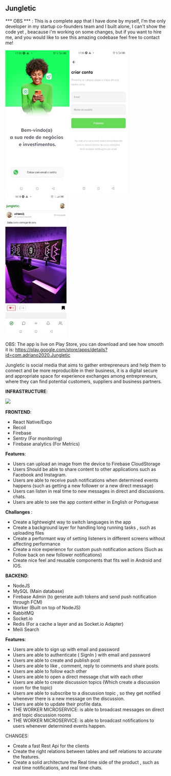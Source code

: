 ## Jungletic

\*\*\* OBS \*\*\* : This is a complete app that I have done by myself, I’m the only developer in my startup co-founders team and I built alone, I can't show the code yet , beacause i'm working on some changes, but if you want to hire me, and you would like to see this amazing codebase feel free to contact me!

![](Aspose.Words.be59ac7a-bada-4ce5-940f-686c665c1ece.001.jpeg)![](Aspose.Words.be59ac7a-bada-4ce5-940f-686c665c1ece.002.jpeg)![](Aspose.Words.be59ac7a-bada-4ce5-940f-686c665c1ece.003.jpeg)

OBS: The app is live on Play Store, you can download and see how smooth it is: https://play.google.com/store/apps/details?id=com.adriano2020.Jungletic

Jungletic is social media that aims to gather entrepreneurs and help them to connect and be more reproducible in their business, it is a digital secure and appropriate space for experience exchanges among entrepreneurs, where they can find potential customers, suppliers and business partners.

**INFRASTRUCTURE**:

![](Aspose.Words.be59ac7a-bada-4ce5-940f-686c665c1ece.004.png)


**FRONTEND**:

- React Native/Expo
- Recoil
- Firebase
- Sentry (For monitoring)
- Firebase analytics (For Metrics)

**Features**:

- Users can upload an image from the device to Firebase CloudStorage
- Users Should be able to share content to other applications such as Facebook and Instagram.
- Users are able to receive push notifications when determined events happens (such as getting a new follower or a new direct message)
- Users can listen in real time to new messages in direct and discussions. chats.
- Users are able to see the app content either in English or Portuguese

**Challanges** :

- Create a lightweight way to switch languages in the app
- Create a background layer for handling long running tasks , such as uploading files
- Create a performant way of setting listeners in different screens without affecting performance
- Create a nice experience for custom push notification actions (Such as Follow back on new follower notifications)
- Create nice feel and reusable components that fits well in Android and IOS.

**BACKEND**:

- NodeJS
- MySQL (Main database)
- Firebase Admin (to generate auth tokens and send push notification through FCM)
- Worker (Built on top of NodeJS)
- RabbitMQ
- Socket.io
- Redis (For a cache a layer and as Socket.io Adapter)
- Meili Search

**Features**:

- Users are able to sign up with  email and password
- Users are able to authenticate ( SignIn ) with email and password
- Users are able to create and publish post
- Users are able to like , comment, reply to comments and share posts.
- Users are able to follow each other 
- Users are able to open a direct message chat with each other
- Users are able to create discussion topics (Which create a discussion room for the topic)
- Users are able to subscribe to a discussion topic , so they get notified whenever there is a new message on the discussion. 
- Users are able to update their profile data.
- THE WORKER MICROSERVICE: is able to broadcast messages on direct and topic discussion rooms
- THE WORKER MICROSERVICE: is able to broadcast notifications to users whenever determined events happen.

CHANGES:

- Create a fast Rest Api for the clients
- Create the right relations between tables and self relations to accurate the features.
- Create a solid architecture the Real time side of the product , such as real time notifications, and real time chats.





